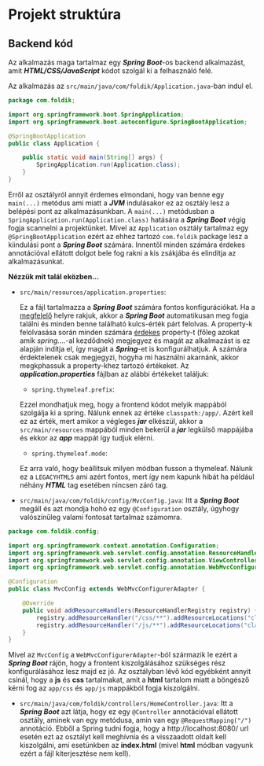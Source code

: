 # Projekt struktúra

## Backend kód

Az alkalmazás maga tartalmaz egy **_Spring Boot_**-os backend alkalmazást, amit **_HTML/CSS/JavaScript_** kódot szolgál ki a felhasználó felé.

Az alkalmazás az ```src/main/java/com/foldik/Application.java```-ban indul el.

```java
package com.foldik;

import org.springframework.boot.SpringApplication;
import org.springframework.boot.autoconfigure.SpringBootApplication;

@SpringBootApplication
public class Application {

    public static void main(String[] args) {
        SpringApplication.run(Application.class);
    }
}
```

Erről az osztályról annyit érdemes elmondani, hogy van benne egy ```main(...)``` metódus ami miatt a **_JVM_** indulásakor ez az osztály lesz a belépési pont az alkalmazásunkban.
A ```main(...)``` metódusban a ```SpringApplication.run(Application.class)``` hatására a **_Spring Boot_** végig fogja scannelni a projektünket. Mivel az ```Application``` osztály tartalmaz egy ```@SpringBootApplication``` ezért az ehhez tartozó ```com.foldik``` package lesz a kiindulási pont a **_Spring Boot_** számára. Innentől minden számára érdekes annotációval ellátott dolgot bele fog rakni a kis zsákjába és elindítja az alkalmazásunkat.

**Nézzük mit talál eközben...**

* ```src/main/resources/application.properties```:

    Ez a fájl tartalmazza a **_Spring Boot_** számára fontos konfigurációkat. Ha a [megfelelő](https://docs.spring.io/spring-boot/docs/current/reference/html/boot-features-external-config.html#boot-features-external-config-application-property-files) helyre rakjuk, akkor a **_Spring Boot_** automatikusan meg fogja találni és minden benne található kulcs-érték párt felolvas. A property-k felolvasása során minden számára [érdekes](https://docs.spring.io/spring-boot/docs/current/reference/html/common-application-properties.html#common-application-properties) property-t (főleg azokat amik _spring...._-al kezdődnek) megjegyez és magát az alkalmazást is ez alapján indítja el, így magát a **_Spring_**-et is konfigurálhatjuk. A számára érdektelenek csak megjegyzi, hogyha mi használni akarnánk, akkor megkphassuk a property-khez tartozó értékeket. Az **_application.properties_** fájlban az alábbi értékeket találjuk:
    * ```spring.thymeleaf.prefix```:

    Ezzel mondhatjuk meg, hogy a frontend kódot melyik mappából szolgálja ki a spring. Nálunk ennek az értéke ```classpath:/app/```. Azért kell ez az érték, mert amikor a végleges **_jar_** elkészül, akkor a ```src/main/resources``` mappából minden bekerül a **_jar_** legkülső mappájába és ekkor az **_app_** mappát így tudjuk elérni.

    * ```spring.thymeleaf.mode```:

    Ez arra való, hogy beállítsuk milyen módban fusson a thymeleaf. Nálunk ez a ```LEGACYHTML5``` ami azért fontos, mert így nem kapunk hibát ha például néhány **_HTML_** tag esetében nincsen záró tag.
* ```src/main/java/com/foldik/config/MvcConfig.java```: Itt a **_Spring Boot_** megáll és azt mondja hohó ez egy ```@Configuration``` osztály, úgyhogy valószínűleg valami fontosat tartalmaz számomra.

``` java
package com.foldik.config;

import org.springframework.context.annotation.Configuration;
import org.springframework.web.servlet.config.annotation.ResourceHandlerRegistry;
import org.springframework.web.servlet.config.annotation.ViewControllerRegistry;
import org.springframework.web.servlet.config.annotation.WebMvcConfigurerAdapter;

@Configuration
public class MvcConfig extends WebMvcConfigurerAdapter {

    @Override
    public void addResourceHandlers(ResourceHandlerRegistry registry) {
        registry.addResourceHandler("/css/**").addResourceLocations("classpath:/app/css/");
        registry.addResourceHandler("/js/**").addResourceLocations("classpath:/app/js/");
    }
}
```

Mivel az ```MvcConfig``` a ```WebMvcConfigurerAdapter```-ból származik le ezért a **_Spring Boot_** rájön, hogy a frontent kiszolgálásához szükséges rész konfigurálásához lesz majd ez jó. Az osztályban lévő kód egyébként annyit csinál, hogy a **js** és **css** tartalmakat, amit a **html** tartalom miatt a böngésző kérni fog az ```app/css``` és ```app/js``` mappákból fogja kiszolgálni.

* ```src/main/java/com/foldik/controllers/HomeController.java```: Itt a **_Spring Boot_** azt látja, hogy ez egy ```@Controller``` annotációval ellátott osztály, aminek van egy metódusa, amin van egy ```@RequestMapping("/")``` annotáció. Ebből a Spring tudni fogja, hogy a http://localhost:8080/ url esetén ezt az osztályt kell meghívnia és a visszaadott oldalt kell kiszolgálni, ami esetünkben az **index.html** (mivel **html** módban vagyunk ezért a fájl kiterjesztése nem kell).
